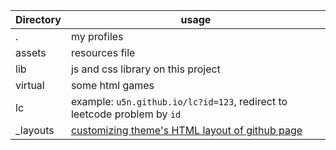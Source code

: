 Directory|usage
---|---|
. | my profiles| 
assets| resources file |
lib | js and css library on this project |
virtual | some html games   | 
lc | example: `u5n.github.io/lc?id=123`, redirect to leetcode problem by `id`
_layouts | [customizing theme's HTML layout of github page](https://docs.github.com/en/pages/setting-up-a-github-pages-site-with-jekyll/adding-a-theme-to-your-github-pages-site-using-jekyll#customizing-your-themes-html-layout)
